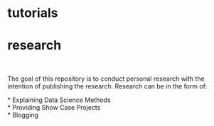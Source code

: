 # tutorials

# research  
 

The goal of this repository is to conduct personal research with the intention of publishing the research. Research can be in the form of:

\* Explaining Data Science Methods  
\* Providing Show Case Projects  
\* Blogging
